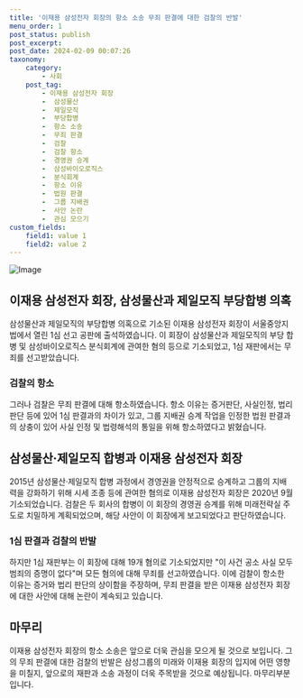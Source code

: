 ```yaml
---
title: '이재용 삼성전자 회장의 항소 소송 무죄 판결에 대한 검찰의 반발'
menu_order: 1
post_status: publish
post_excerpt: 
post_date: 2024-02-09 00:07:26
taxonomy:
    category:
        - 사회
    post_tag:
        - 이재용 삼성전자 회장
        -  삼성물산
        -  제일모직
        -  부당합병
        -  항소 소송
        -  무죄 판결
        -  검찰
        -  검찰 항소
        -  경영권 승계
        -  삼성바이오로직스
        -  분식회계
        -  항소 이유
        -  법원 판결
        -  그룹 지배권
        -  사안 논란
        -  관심 모으기
custom_fields:
    field1: value 1
    field2: value 2
---
```


![Image](https://imgnews.pstatic.net/image/020/2024/02/08/0003547320_001_20240208172001081.jpg?type=w647)

## 이재용 삼성전자 회장, 삼성물산과 제일모직 부당합병 의혹
삼성물산과 제일모직의 부당합병 의혹으로 기소된 이재용 삼성전자 회장이 서울중앙지법에서 열린 1심 선고 공판에 출석하였습니다. 이 회장이 삼성물산과 제일모직의 부당 합병 및 삼성바이오로직스 분식회계에 관여한 혐의 등으로 기소되었고, 1심 재판에서는 무죄를 선고받았습니다.
### 검찰의 항소
그러나 검찰은 무죄 판결에 대해 항소하였습니다. 항소 이유는 증거판단, 사실인정, 법리판단 등에 있어 1심 판결과의 차이가 있고, 그룹 지배권 승계 작업을 인정한 법원 판결과의 상충이 있어 사실 인정 및 법령해석의 통일을 위해 항소하였다고 밝혔습니다.
## 삼성물산·제일모직 합병과 이재용 삼성전자 회장
2015년 삼성물산·제일모직 합병 과정에서 경영권을 안정적으로 승계하고 그룹의 지배력을 강화하기 위해 시세 조종 등에 관여한 혐의로 이재용 삼성전자 회장은 2020년 9월 기소되었습니다. 검찰은 두 회사의 합병이 이 회장의 경영권 승계를 위해 미래전략실 주도로 치밀하게 계획되었으며, 해당 사안이 이 회장에게 보고되었다고 판단하였습니다.
### 1심 판결과 검찰의 반발
하지만 1심 재판부는 이 회장에 대해 19개 혐의로 기소되었지만 "이 사건 공소 사실 모두 범죄의 증명이 없다"며 모든 혐의에 대해 무죄를 선고하였습니다. 이에 검찰이 항소한 이유는 증거와 법리 판단의 상이함을 주장하며, 무죄 판결을 받은 이재용 삼성전자 회장에 대한 사안에 대해 논란이 계속되고 있습니다.
## 마무리
이재용 삼성전자 회장의 항소 소송은 앞으로 더욱 관심을 모으게 될 것으로 보입니다. 그의 무죄 판결에 대한 검찰의 반발은 삼성그룹의 미래와 이재용 회장의 입지에 어떤 영향을 미칠지, 앞으로의 재판과 소송 과정이 더욱 주목받을 것으로 예상됩니다.
마무리부분입니다.
